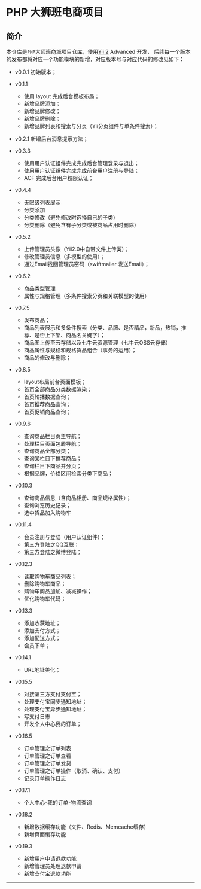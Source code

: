 PHP 大狮班电商项目
===============================

## 简介
本仓库是`PHP`大师班商城项目仓库，使用[Yii 2](http://www.yiiframework.com/) Advanced 开发，
后续每一个版本的发布都将对应一个功能模块的新增，对应版本号与对应代码的修改见如下：

- v0.0.1 初始版本；
- v0.1.1
    * 使用 layout 完成后台模板布局； 
    * 新增品牌添加；
    * 新增品牌修改；
    * 新增品牌删除；
    * 新增品牌列表和搜索与分页（Yii分页组件与单条件搜索）；   
- v0.2.1 新增后台消息提示方法；
- v0.3.3
    * 使用用户认证组件完成完成后台管理登录与退出；
    * 使用用户认证组件完成完成前台用户注册与登陆；
    * ACF 完成后台用户权限认证；
    
- v0.4.4
    * 无限级列表展示
    * 分类添加
    * 分类修改（避免修改时选择自己的子类）
    * 分类删除（避免含有子分类或被商品占用时删除）

- v0.5.2
    * 上传管理员头像（Yii2.0中自带文件上传类）；
    * 修改管理员信息（多模型的使用）；
    * 通过Email找回管理员密码（swiftmailer 发送Email）；
    
- v0.6.2
    * 商品类型管理
    * 属性与规格管理（多条件搜索分页和关联模型的使用）    

- v0.7.5
    * 发布商品；
    * 商品列表展示和多条件搜索（分类、品牌、是否精品，新品，热销，推荐、是否上下架、商品名关键字）；
    * 商品图上传至云存储以及七牛云资源管理（七牛云OSS云存储）
    * 商品属性与规格和规格货品组合（事务的运用）；
    * 商品的修改与删除；
    
- v0.8.5
    * layout布局前台页面模板；
    * 首页全部商品分类数据渲染；
    * 首页轮播数据查询；
    * 首页推荐商品查询；
    * 首页促销商品查询；

- v0.9.6
    * 查询商品栏目页主导航；
    * 处理栏目页面包屑导航；
    * 查询商品全部分类；
    * 查询某栏目下推荐商品；
    * 查询栏目下商品并分页；
    * 根据品牌，价格区间检索分类下商品；

- v0.10.3
    * 查询商品信息（含商品相册、商品规格属性）；
    * 查询浏览历史记录；
    * 选中货品加入购物车

- v0.11.4
    * 会员注册与登陆（用户认证组件）；
    * 第三方登陆之QQ互联；
    * 第三方登陆之微博登陆；

- v0.12.3
    * 读取购物车商品列表；
    * 删除购物车商品；
    * 购物车商品加加、减减操作；
    * 优化购物车代码；

- v0.13.3
    * 添加收获地址；
    * 添加支付方式；
    * 添加配送方式；
    * 会员下单；

- v0.14.1
    * URL地址美化；    
    
- v0.15.5
    * 对接第三方支付支付宝；
    * 处理支付宝同步通知地址；
    * 处理支付宝异步通知地址；
    * 写支付日志
    * 开发个人中心我的订单；    

- v0.16.5
    * 订单管理之订单列表
    * 订单管理之订单查看
    * 订单管理之订单发货
    * 订单管理之订单操作（取消、确认、支付）
    * 记录订单操作日志

- v0.17.1
    * 个人中心-我的订单-物流查询    
           

- v0.18.2
    * 新增数据缓存功能（文件、Redis、Memcache缓存）
    * 新增页面缓存功能

- v0.19.3
    * 新增用户申请退款功能
    * 新增管理员处理退款申请
    * 新增支付宝退款功能
-------------------

